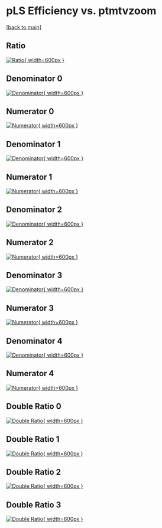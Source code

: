 # pLS Efficiency vs. ptmtvzoom

[[back to main](./)]



## Ratio

[![Ratio](../mtv/var/pLS_xtr_11_1_eff_ptmtvzoom.png){ width=600px }](../mtv/var/pLS_xtr_11_1_eff_ptmtvzoom.pdf)

## Denominator 0

[![Denominator](../mtv/den/pLS_xtr_11_1_eff_ptmtvzoom_den0.png){ width=600px }](../mtv/den/pLS_xtr_11_1_eff_ptmtvzoom_den0.pdf)

## Numerator 0

[![Numerator](../mtv/num/pLS_xtr_11_1_eff_ptmtvzoom_num0.png){ width=600px }](../mtv/num/pLS_xtr_11_1_eff_ptmtvzoom_num0.pdf)

## Denominator 1

[![Denominator](../mtv/den/pLS_xtr_11_1_eff_ptmtvzoom_den1.png){ width=600px }](../mtv/den/pLS_xtr_11_1_eff_ptmtvzoom_den1.pdf)

## Numerator 1

[![Numerator](../mtv/num/pLS_xtr_11_1_eff_ptmtvzoom_num1.png){ width=600px }](../mtv/num/pLS_xtr_11_1_eff_ptmtvzoom_num1.pdf)

## Denominator 2

[![Denominator](../mtv/den/pLS_xtr_11_1_eff_ptmtvzoom_den2.png){ width=600px }](../mtv/den/pLS_xtr_11_1_eff_ptmtvzoom_den2.pdf)

## Numerator 2

[![Numerator](../mtv/num/pLS_xtr_11_1_eff_ptmtvzoom_num2.png){ width=600px }](../mtv/num/pLS_xtr_11_1_eff_ptmtvzoom_num2.pdf)

## Denominator 3

[![Denominator](../mtv/den/pLS_xtr_11_1_eff_ptmtvzoom_den3.png){ width=600px }](../mtv/den/pLS_xtr_11_1_eff_ptmtvzoom_den3.pdf)

## Numerator 3

[![Numerator](../mtv/num/pLS_xtr_11_1_eff_ptmtvzoom_num3.png){ width=600px }](../mtv/num/pLS_xtr_11_1_eff_ptmtvzoom_num3.pdf)

## Denominator 4

[![Denominator](../mtv/den/pLS_xtr_11_1_eff_ptmtvzoom_den4.png){ width=600px }](../mtv/den/pLS_xtr_11_1_eff_ptmtvzoom_den4.pdf)

## Numerator 4

[![Numerator](../mtv/num/pLS_xtr_11_1_eff_ptmtvzoom_num4.png){ width=600px }](../mtv/num/pLS_xtr_11_1_eff_ptmtvzoom_num4.pdf)

## Double Ratio 0

[![Double Ratio](../mtv/ratio/pLS_xtr_11_1_eff_ptmtvzoom_ratio0.png){ width=600px }](../mtv/ratio/pLS_xtr_11_1_eff_ptmtvzoom_ratio0.pdf)

## Double Ratio 1

[![Double Ratio](../mtv/ratio/pLS_xtr_11_1_eff_ptmtvzoom_ratio1.png){ width=600px }](../mtv/ratio/pLS_xtr_11_1_eff_ptmtvzoom_ratio1.pdf)

## Double Ratio 2

[![Double Ratio](../mtv/ratio/pLS_xtr_11_1_eff_ptmtvzoom_ratio2.png){ width=600px }](../mtv/ratio/pLS_xtr_11_1_eff_ptmtvzoom_ratio2.pdf)

## Double Ratio 3

[![Double Ratio](../mtv/ratio/pLS_xtr_11_1_eff_ptmtvzoom_ratio3.png){ width=600px }](../mtv/ratio/pLS_xtr_11_1_eff_ptmtvzoom_ratio3.pdf)

